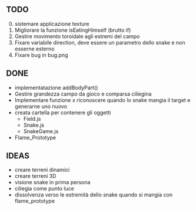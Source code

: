 ## TODO
0. sistemare applicazione texture
1. Migliorare la funzione isEatingHimself (brutto if)
2. Gestire movimento toroidale agli estremi del campo
3. Fixare variabile direction, deve essere un parametro dello snake e non esserne esterno
4. Fixare bug in bug.png

## DONE
- implementatazione addBodyPart()
- Gestire grandezza campo da gioco e comparsa ciliegina
- Implementare funzione x riconoscere quando lo snake mangia il target e generarne uno nuovo
- creata cartella per contenere gli oggetti
	- Field.js
	- Snake.js
	- SnakeGame.js
- Flame_Prototype

## IDEAS
- creare terreni dinamici
- creare terreni 3D
- visione snake in prima persona
- ciliegia come punto luce
- dissolvenza verso le estremità dello snake quando si mangia con flame_prototype

